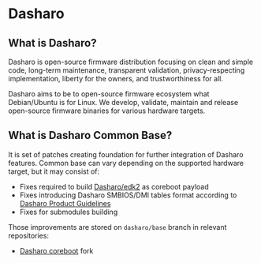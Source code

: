 # Dasharo

## What is Dasharo?

Dasharo is open-source firmware distribution focusing on clean and simple code,
long-term maintenance, transparent validation, privacy-respecting
implementation, liberty for the owners, and trustworthiness for all.

Dasharo aims to be to open-source firmware ecosystem what Debian/Ubuntu is for
Linux. We develop, validate, maintain and release open-source firmware binaries
for various hardware targets.

## What is Dasharo Common Base?

It is set of patches creating foundation for further integration of Dasharo
features. Common base can vary depending on the supported hardware target, but
it may consist of:

* Fixes required to build [Dasharo/edk2](https://github.com/Dasharo/edk2) as
  coreboot payload
* Fixes introducing Dasharo SMBIOS/DMI tables format according to [Dasharo
  Product Guidelines](../../dev-proc/smbios-rules)
* Fixes for submodules building

Those improvements are stored on `dasharo/base` branch in relevant
repositories:

* [Dasharo
  coreboot](https://github.com/Dasharo/coreboot/tree/dasharo/common-base) fork
